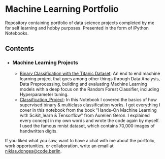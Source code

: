 # Machine Learning Portfolio
Repository containing portfolio of data science projects completed by me for self learning and hobby purposes. Presented in the form of iPython Notebooks.

## Contents

- ### Machine Learning Projects

	- [Binary Classification with the Titanic Dataset](https://github.com/Donges-Niklas/Machine-Learning-Portfolio/blob/master/binary_classification_titanic.ipynb): An end to end machine learning project that goes among other things through Data Analysis, Data Preprocessing, building and evaluating Machine Learning models with a deep focus on the Random Forest Classifier, including Hyperparameter tuning. 
	- [Classification_Project](https://github.com/Donges-Niklas/Machine-Learning-Portfolio/blob/master/Classification_Project.ipynb): 
	In this Notebook I covered the basics of how supervised binary & multiclass classification works. I got everything I cover in this notebook from the book "Hands-On Machine Learning with Scikit_learn & Tensorflow" from Aurelien Geron. I explained every concept in my own words and wrote the code again by myself. I used the famous mnist dataset, which contains 70,000 images of handwritten digits. 
	

If you liked what you saw, want to have a chat with me about the portfolio, work opportunities, or collaboration, write an email at niklas.donges@code.berlin. 
